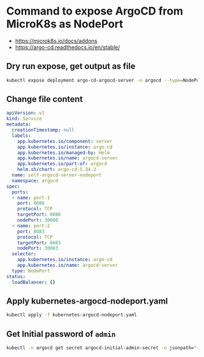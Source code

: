 # Command to expose ArgoCD from MicroK8s as NodePort

- https://microk8s.io/docs/addons
- https://argo-cd.readthedocs.io/en/stable/

## Dry run expose, get output as file

```sh
kubectl expose deployment argo-cd-argocd-server -n argocd --type=NodePort --dry-run=client -o yaml > kubernetes-argocd-nodeport.yaml
```
## Change file content

```yaml
apiVersion: v1
kind: Service
metadata:
  creationTimestamp: null
  labels:
    app.kubernetes.io/component: server
    app.kubernetes.io/instance: argo-cd
    app.kubernetes.io/managed-by: Helm
    app.kubernetes.io/name: argocd-server
    app.kubernetes.io/part-of: argocd
    helm.sh/chart: argo-cd-5.34.3
  name: self-argocd-server-nodeport
  namespace: argocd
spec:
  ports:
  - name: port-1
    port: 8080
    protocol: TCP
    targetPort: 8080
    nodePort: 30080
  - name: port-2
    port: 8083
    protocol: TCP
    targetPort: 8083
    nodePort: 30083
  selector:
    app.kubernetes.io/instance: argo-cd
    app.kubernetes.io/name: argocd-server
  type: NodePort
status:
  loadBalancer: {}
```

## Apply kubernetes-argocd-nodeport.yaml
```sh
kubectl apply -f kubernetes-argocd-nodeport.yaml
```

## Get Initial password of `admin`
```sh
kubectl -n argocd get secret argocd-initial-admin-secret -o jsonpath="{.data.password}" | base64 -d
```




